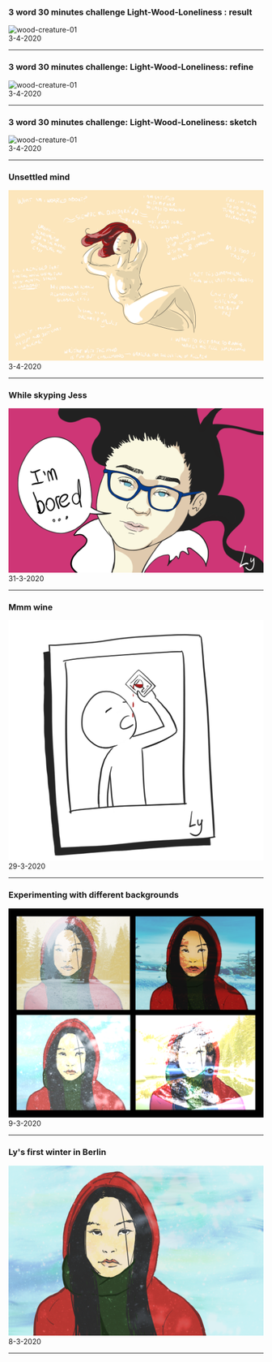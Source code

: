 

### 3 word 30 minutes challenge Light-Wood-Loneliness : result

![wood-creature-01](../images/wood-creature-03.png)    
3-4-2020

---

### 3 word 30 minutes challenge: Light-Wood-Loneliness: refine

![wood-creature-01](../images/wood-creature-02.png)    
3-4-2020

---

### 3 word 30 minutes challenge: Light-Wood-Loneliness: sketch

![wood-creature-01](../images/wood-creature-01.png)    
3-4-2020

---

### Unsettled mind

![unsettled-mind](../images/unsettled-mind.png)    
3-4-2020

---

### While skyping Jess

![jess-march-2020](../images/jess-march2020.png)    
31-3-2020

---

### Mmm wine

![man-drink-photo](../images/mm-wine.png)    
29-3-2020

---


### Experimenting with different backgrounds

![experimenting-bg](../images/experiment-bg.png)    
9-3-2020

---

### Ly's first winter in Berlin

![ly-winter-2020](../images/ly-winter-2020.png)    
8-3-2020

---